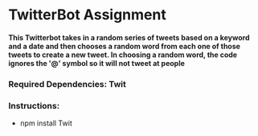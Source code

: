 # TwitterBot Assignment

#### This Twitterbot takes in a random series of tweets based on a keyword and a date and then chooses a random word from each one of those tweets to create a new tweet. In choosing a random word, the code ignores the '@' symbol so it will not tweet at people

### Required Dependencies: Twit

### Instructions:
- npm install Twit
